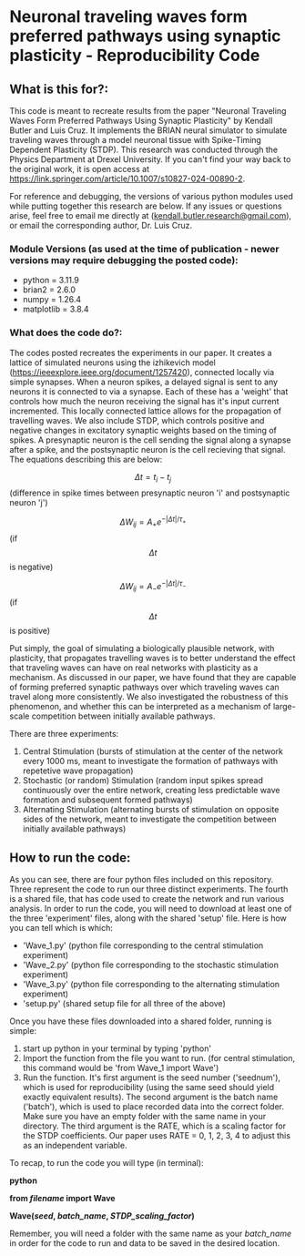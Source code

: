 # Neuronal traveling waves form preferred pathways using synaptic plasticity - Reproducibility Code
## What is this for?:
This code is meant to recreate results from the paper "Neuronal Traveling Waves Form Preferred Pathways Using Synaptic Plasticity" by Kendall Butler and Luis Cruz. It implements the BRIAN neural simulator to simulate traveling waves through a model neuronal tissue with Spike-Timing Dependent Plasticity (STDP). This research was conducted through the Physics Department at Drexel University. If you can't find your way back to the original work, it is open access at https://link.springer.com/article/10.1007/s10827-024-00890-2. 

For reference and debugging, the versions of various python modules used while putting together this research are below. If any issues or questions arise, feel free to email me directly at (kendall.butler.research@gmail.com), or email the corresponding author, Dr. Luis Cruz.

### Module Versions (as used at the time of publication - newer versions may require debugging the posted code):
- python = 3.11.9
- brian2 = 2.6.0
- numpy = 1.26.4
- matplotlib = 3.8.4

### What does the code do?:
The codes posted recreates the experiments in our paper. It creates a lattice of simulated neurons using the izhikevich model (https://ieeexplore.ieee.org/document/1257420), connected locally via simple synapses. When a neuron spikes, a delayed signal is sent to any neurons it is connected to via a synapse. Each of these has a 'weight' that controls how much the neuron receiving the signal has it's input current incremented. This locally connected lattice allows for the propagation of travelling waves. We also include STDP, which controls positive and negative changes in excitatory synaptic weights based on the timing of spikes. A presynaptic neuron is the cell sending the signal along a synapse after a spike, and the postsynaptic neuron is the cell recieving that signal. The equations describing this are below:

$$\Delta t = t_i - t_j$$ (difference in spike times between presynaptic neuron 'i' and postsynaptic neuron 'j')

$$\Delta W_{ij} = A_+ e^{-|\Delta t|/\tau_+}$$ (if $$\Delta t$$ is negative)

$$\Delta W_{ij} = A_- e^{-|\Delta t|/\tau_-}$$ (if $$\Delta t$$ is positive)

Put simply, the goal of simulating a biologically plausible network, with plasticity, that propagates travelling waves is to better understand the effect that traveling waves can have on real networks with plasticity as a mechanism. As discussed in our paper, we have found that they are capable of forming preferred synaptic pathways over which traveling waves can travel along more consistently. We also investigated the robustness of this phenomenon, and whether this can be interpreted as a mechanism of large-scale competition between initially available pathways.

There are three experiments:
1. Central Stimulation (bursts of stimulation at the center of the network every 1000 ms, meant to investigate the formation of pathways with repetetive wave propagation)
2. Stochastic (or random) Stimulation (random input spikes spread continuously over the entire network, creating less predictable wave formation and subsequent formed pathways)
3. Alternating Stimulation (alternating bursts of stimulation on opposite sides of the network, meant to investigate the competition between initially available pathways)


## How to run the code:
As you can see, there are four python files included on this repository. Three represent the code to run our three distinct experiments. The fourth is a shared file, that has code used to create the network and run various analysis. In order to run the code, you will need to download at least one of the three 'experiment' files, along with the shared 'setup' file. Here is how you can tell which is which:

- 'Wave_1.py' (python file corresponding to the central stimulation experiment)
- 'Wave_2.py' (python file corresponding to the stochastic stimulation experiment)
- 'Wave_3.py' (python file corresponding to the alternating stimulation experiment)
- 'setup.py' (shared setup file for all three of the above)

Once you have these files downloaded into a shared folder, running is simple:

1. start up python in your terminal by typing 'python'
2. Import the function from the file you want to run. (for central stimulation, this command would be 'from Wave_1 import Wave')
3. Run the function. It's first argument is the seed number ('seednum'), which is used for reproducibility (using the same seed should yield exactly equivalent results). The second argument is the batch name ('batch'), which is used to place recorded data into the correct folder. Make sure you have an empty folder with the same name in your directory. The third argument is the RATE, which is a scaling factor for the STDP coefficients. Our paper uses RATE = 0, 1, 2, 3, 4 to adjust this as an independent variable.

To recap, to run the code you will type (in terminal):

**python**

**from *filename* import Wave**

**Wave(*seed*, *batch_name*, *STDP_scaling_factor*)**

Remember, you will need a folder with the same name as your *batch_name* in order for the code to run and data to be saved in the desired location. 
